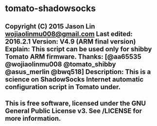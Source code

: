 # tomato-shadowsocks
Copyright (C) 2015 Jason Lin <wojiaolinmu008@gmail.com> 
Last edited: 2016.2.1
Version: V4.9 (ARM final version)
Explain: This script can be used only for shibby Tomato ARM firmware.
Thanks: [@aa65535 @wojiaolinmu008 @tomato_shibby @asus_merlin @bwq518]
Description: This is a science on ShadowSocks Internet automatic configuration script in Tomato under.
--------------------------------------------------------------------------------------------------------
This is free software, licensed under the GNU General Public License v3.
See /LICENSE for more information.
--------------------------------------------------------------------------------------------------------
